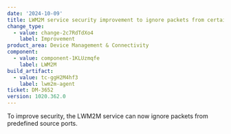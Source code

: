 ```yaml
---
date: '2024-10-09'
title: LWM2M service security improvement to ignore packets from certain source ports
change_type:
  - value: change-2c7RdTdXo4
    label: Improvement
product_area: Device Management & Connectivity
component:
  - value: component-1KLUzmqfe
    label: LWM2M
build_artifact:
  - value: tc-ggH2M4hf3
    label: lwm2m-agent
ticket: DM-3652
version: 1020.362.0
---
```


To improve security, the LWM2M service can now ignore packets from predefined source ports.
